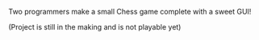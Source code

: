 Two programmers make a small Chess game complete with a sweet GUI!

(Project is still in the making and is not playable yet)

